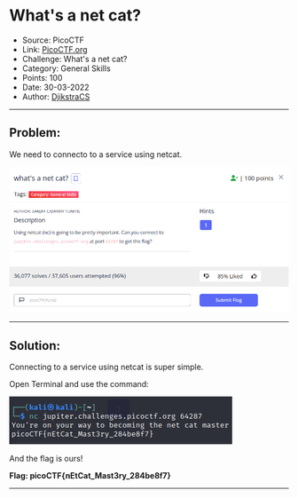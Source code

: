 # What's a net cat?
* Source: PicoCTF
* Link: [PicoCTF.org](https://picoctf.org/)
* Challenge: What's a net cat?
* Category: General Skills
* Points: 100
* Date: 30-03-2022
* Author: [DjikstraCS](https://github.com/DjikstraCS)

---
## Problem:
We need to connecto to a service using netcat.

![](./attachments/Pasted%20image%2020220330071828.png)

---
## Solution:

Connecting to a service using netcat is super simple.

Open Terminal and use the command:

![](./attachments/Pasted%20image%2020220330072940.png)

And the flag is ours!

**Flag: picoCTF{nEtCat_Mast3ry_284be8f7}**

---
